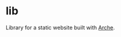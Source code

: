 # lib
Library for a static website built with [Arche](https://github.com/richytong/arche?tab=readme-ov-file#arche).
